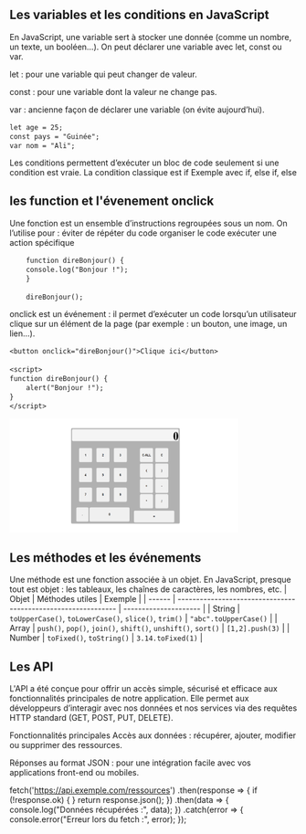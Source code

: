 ## Les variables et les conditions en JavaScript
En JavaScript, une variable sert à stocker une donnée (comme un nombre, un texte, un booléen…).
On peut déclarer une variable avec let, const ou var.

let : pour une variable qui peut changer de valeur.

const : pour une variable dont la valeur ne change pas.

var : ancienne façon de déclarer une variable (on évite aujourd’hui).

    let age = 25;         
    const pays = "Guinée"; 
    var nom = "Ali";       

Les conditions permettent d’exécuter un bloc de code seulement si une condition est vraie.
La condition classique est if 
Exemple avec if, else if, else 

## les function et l'évenement onclick

Une fonction est un ensemble d’instructions regroupées sous un nom.
On l’utilise pour :
    éviter de répéter du code
    organiser le code
    exécuter une action spécifique

        function direBonjour() {
        console.log("Bonjour !");
        }

        direBonjour();

onclick est un événement : il permet d’exécuter un code lorsqu’un utilisateur clique sur un élément de la page (par exemple : un bouton, une image, un lien...).

    <button onclick="direBonjour()">Clique ici</button>

    <script>
    function direBonjour() {
        alert("Bonjour !");
    }
    </script>
<img src="Devoir/Capture d’écran 2025-06-24 165538.png" alt="capture d'ecran" width="400" height="200"/>


## Les méthodes et les événements
 Une méthode est une fonction associée à un objet.
    En JavaScript, presque tout est objet : les tableaux, les chaînes de caractères, les nombres, etc.
  | Objet  | Méthodes utiles                                               | Exemple               |
| ------ | ------------------------------------------------------------- | --------------------- |
| String | `toUpperCase()`, `toLowerCase()`, `slice()`, `trim()`         | `"abc".toUpperCase()` |
| Array  | `push()`, `pop()`, `join()`, `shift()`, `unshift()`, `sort()` | `[1,2].push(3)`       |
| Number | `toFixed()`, `toString()`                                     | `3.14.toFixed(1)`     |
  

## Les API

L'API a été conçue pour offrir un accès simple, sécurisé et efficace aux fonctionnalités principales de notre application.
Elle permet aux développeurs d’interagir avec nos données et nos services via des requêtes HTTP standard (GET, POST, PUT, DELETE).

Fonctionnalités principales
Accès aux données : récupérer, ajouter, modifier ou supprimer des ressources.

Réponses au format JSON : pour une intégration facile avec vos applications front-end ou mobiles.

fetch('https://api.exemple.com/ressources')
  .then(response => {
    if (!response.ok) {
    }
    return response.json();
  })
  .then(data => {
    console.log("Données récupérées :", data);
  })
  .catch(error => {
    console.error("Erreur lors du fetch :", error);
  });
